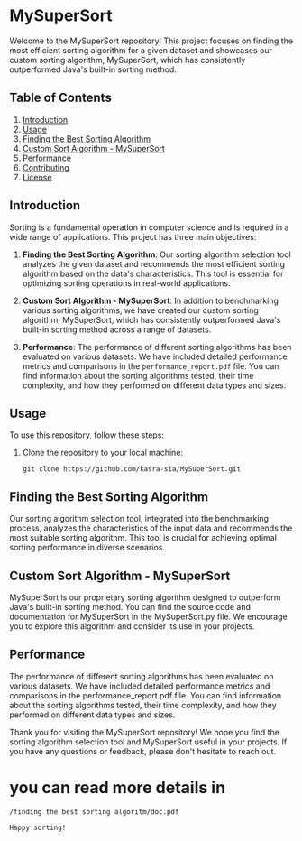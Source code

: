 # MySuperSort

Welcome to the MySuperSort repository! This project focuses on finding the most efficient sorting algorithm for a given dataset and showcases our custom sorting algorithm, MySuperSort, which has consistently outperformed Java's built-in sorting method.

## Table of Contents

1. [Introduction](#introduction)
2. [Usage](#usage)
3. [Finding the Best Sorting Algorithm](#finding-the-best-sorting-algorithm)
4. [Custom Sort Algorithm - MySuperSort](#custom-sort-algorithm-mysupersort)
5. [Performance](#performance)
6. [Contributing](#contributing)
7. [License](#license)

## Introduction

Sorting is a fundamental operation in computer science and is required in a wide range of applications. This project has three main objectives:

1. **Finding the Best Sorting Algorithm**: Our sorting algorithm selection tool analyzes the given dataset and recommends the most efficient sorting algorithm based on the data's characteristics. This tool is essential for optimizing sorting operations in real-world applications.

2. **Custom Sort Algorithm - MySuperSort**: In addition to benchmarking various sorting algorithms, we have created our custom sorting algorithm, MySuperSort, which has consistently outperformed Java's built-in sorting method across a range of datasets.

3. **Performance**: The performance of different sorting algorithms has been evaluated on various datasets. We have included detailed performance metrics and comparisons in the `performance_report.pdf` file. You can find information about the sorting algorithms tested, their time complexity, and how they performed on different data types and sizes.

## Usage

To use this repository, follow these steps:

1. Clone the repository to your local machine:

   ```shell
   git clone https://github.com/kasra-sia/MySuperSort.git

## Finding the Best Sorting Algorithm
Our sorting algorithm selection tool, integrated into the benchmarking process, analyzes the characteristics of the input data and recommends the most suitable sorting algorithm. This tool is crucial for achieving optimal sorting performance in diverse scenarios.

## Custom Sort Algorithm - MySuperSort
MySuperSort is our proprietary sorting algorithm designed to outperform Java's built-in sorting method. You can find the source code and documentation for MySuperSort in the MySuperSort.py file. We encourage you to explore this algorithm and consider its use in your projects.

## Performance
The performance of different sorting algorithms has been evaluated on various datasets. We have included detailed performance metrics and comparisons in the performance_report.pdf file. You can find information about the sorting algorithms tested, their time complexity, and how they performed on different data types and sizes.


Thank you for visiting the MySuperSort repository! We hope you find the sorting algorithm selection tool and MySuperSort useful in your projects. If you have any questions or feedback, please don't hesitate to reach out.

# you can read more details in 
```shell
/finding the best sorting algoritm/doc.pdf

Happy sorting!

